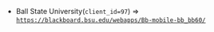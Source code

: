  - Ball State University(`client_id=97`) => [`https://blackboard.bsu.edu/webapps/Bb-mobile-bb_bb60/`](https://blackboard.bsu.edu/webapps/Bb-mobile-bb_bb60/)
